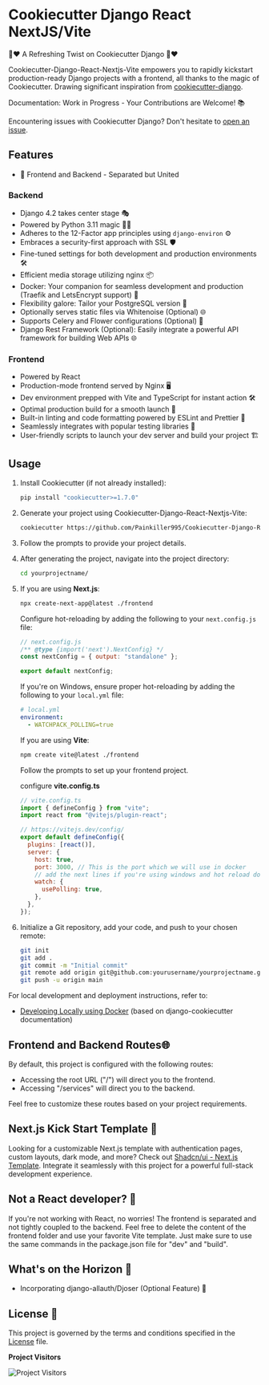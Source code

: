 # Cookiecutter Django React NextJS/Vite

🍪❤️ A Refreshing Twist on Cookiecutter Django 🍪❤️

Cookiecutter-Django-React-Nextjs-Vite empowers you to rapidly kickstart production-ready Django projects with a frontend, all thanks to the magic of Cookiecutter. Drawing significant inspiration from [cookiecutter-django](https://github.com/cookiecutter/cookiecutter-django).

Documentation: Work in Progress - Your Contributions are Welcome! 📚

Encountering issues with Cookiecutter Django? Don't hesitate to [open an issue](https://github.com/Painkiller995/Cookiecutter-Django-React-Nextjs-Vite/issues).

## Features

- 🚀 Frontend and Backend - Separated but United

### Backend

- Django 4.2 takes center stage 🎭
- Powered by Python 3.11 magic 🐍✨
- Adheres to the 12-Factor app principles using `django-environ` ⚙️
- Embraces a security-first approach with SSL 🛡️
- Fine-tuned settings for both development and production environments 🛠️
- Efficient media storage utilizing nginx 📦
- Docker: Your companion for seamless development and production (Traefik and LetsEncrypt support) 🐳
- Flexibility galore: Tailor your PostgreSQL version 🐘
- Optionally serves static files via Whitenoise (Optional) 🌐
- Supports Celery and Flower configurations (Optional) 🌸
- Django Rest Framework (Optional): Easily integrate a powerful API framework for building Web APIs 🌐

### Frontend

- Powered by React️
- Production-mode frontend served by Nginx 🖥️
- Dev environment prepped with Vite and TypeScript for instant action 🛠️
- Optimal production build for a smooth launch 🚀
- Built-in linting and code formatting powered by ESLint and Prettier 🧹
- Seamlessly integrates with popular testing libraries 🧪
- User-friendly scripts to launch your dev server and build your project 🏗️

## Usage

1. Install Cookiecutter (if not already installed):

   ```bash
   pip install "cookiecutter>=1.7.0"
   ```

2. Generate your project using Cookiecutter-Django-React-Nextjs-Vite:

   ```bash
   cookiecutter https://github.com/Painkiller995/Cookiecutter-Django-React-Nextjs-Vite
   ```

3. Follow the prompts to provide your project details.

4. After generating the project, navigate into the project directory:

   ```bash
   cd yourprojectname/
   ```

5. If you are using **Next.js**:

   ```bash
   npx create-next-app@latest ./frontend
   ```

   Configure hot-reloading by adding the following to your `next.config.js` file:

   ```javascript
   // next.config.js
   /** @type {import('next').NextConfig} */
   const nextConfig = { output: "standalone" };

   export default nextConfig;
   ```

   If you're on Windows, ensure proper hot-reloading by adding the following to your `local.yml` file:

   ```yaml
   # local.yml
   environment:
     - WATCHPACK_POLLING=true
   ```

   If you are using **Vite**:

   ```bash
   npm create vite@latest ./frontend
   ```

   Follow the prompts to set up your frontend project.

   configure **vite.config.ts**

   ```javascript
   // vite.config.ts
   import { defineConfig } from "vite";
   import react from "@vitejs/plugin-react";

   // https://vitejs.dev/config/
   export default defineConfig({
     plugins: [react()],
     server: {
       host: true,
       port: 3000, // This is the port which we will use in docker
       // add the next lines if you're using windows and hot reload doesn't work
       watch: {
         usePolling: true,
       },
     },
   });
   ```

6. Initialize a Git repository, add your code, and push to your chosen remote:

   ```bash
   git init
   git add .
   git commit -m "Initial commit"
   git remote add origin git@github.com:yourusername/yourprojectname.git
   git push -u origin main
   ```

For local development and deployment instructions, refer to:

- [Developing Locally using Docker](https://cookiecutter-django.readthedocs.io/en/latest/developing-locally-docker.html) (based on django-cookiecutter documentation)

## Frontend and Backend Routes🌐

By default, this project is configured with the following routes:

- Accessing the root URL ("/") will direct you to the frontend.
- Accessing "/services" will direct you to the backend.

Feel free to customize these routes based on your project requirements.

## Next.js Kick Start Template 🚀

Looking for a customizable Next.js template with authentication pages, custom layouts, dark mode, and more? Check out [Shadcn/ui - Next.js Template](https://github.com/Painkiller995/Shadcnui-Next.js-Template). Integrate it seamlessly with this project for a powerful full-stack development experience.

## Not a React developer? 🚫

If you're not working with React, no worries! The frontend is separated and not tightly coupled to the backend. Feel free to delete the content of the frontend folder and use your favorite Vite template. Just make sure to use the same commands in the package.json file for "dev" and "build".

## What's on the Horizon 🔮

- Incorporating django-allauth/Djoser (Optional Feature) 🔐

## License 📄

This project is governed by the terms and conditions specified in the [License](LICENSE) file.

**Project Visitors**

![Project Visitors](https://profile-counter.glitch.me/Cookiecutter-Django-React-Nextjs-Vite/count.svg)
